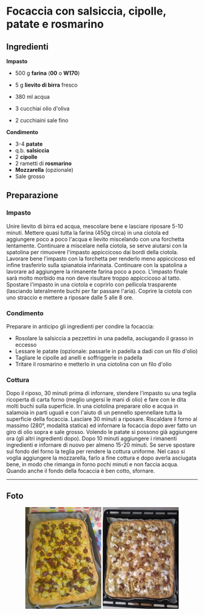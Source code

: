 # Focaccia con salsiccia, cipolle, patate e rosmarino

## Ingredienti

**Impasto**

* 500 g **farina** (**00** o **W170**)

* 5 g **lievito di birra** fresco
* 380 ml acqua
* 3 cucchiai olio d'oliva
* 2 cucchiaini sale fino

**Condimento**

* 3-4 **patate**
* q.b. **salsiccia**
* 2 **cipolle**
* 2 rametti di **rosmarino**
* **Mozzarella** (opzionale)
* Sale grosso

## Preparazione

### Impasto

Unire lievito di birra ed acqua, mescolare bene e lasciare riposare 5-10 minuti.
Mettere quasi tutta la farina (450g circa) in una ciotola ed aggiungere poco a  poco l'acqua e lievito miscelando con una forchetta lentamente.  Continuare a miscelare nella ciotola, se serve aiutarsi con la spatolina per rimuovere l'impasto appiccicoso dai bordi della ciotola.
Lavorare bene l'impasto con la forchetta per renderlo meno appiccicoso ed infine trasferirlo sulla spianatoia infarinata. Continuare con la spatolina a lavorare ad aggiungere la rimanente farina poco a poco. L'impasto finale sarà molto morbido ma non deve risultare troppo appiccicoso al tatto.  Spostare l'impasto in una ciotola e coprirlo con pellicola trasparente  (lasciando lateralmente buchi per far passare l'aria). Coprire la ciotola con uno straccio e mettere a riposare dalle 5 alle 8 ore.

### Condimento

Preparare in anticipo gli ingredienti per condire la focaccia:

* Rosolare la salsiccia a pezzettini in una padella, asciugando il grasso in eccesso
* Lessare le patate (opzionale: passarle in padella a dadi con un filo d'olio)
* Tagliare le cipolle ad anelli e soffriggerle in padella
* Tritare il rosmarino e metterlo in una ciotolina con un filo d'olio

### Cottura

Dopo il riposo, 30 minuti prima di infornare, stendere l'impasto su una teglia ricoperta di carta forno (meglio ungersi le mani di olio) e fare con le dita molti buchi sulla superficie. In una ciotolina preparare olio e acqua in salamoia in parti uguali e con l'aiuto di un pennello spennellare tutta la superficie della focaccia. Lasciare 30 minuti a riposare.
Riscaldare il forno al massimo (280°, modalità statica) ed infornare la focaccia dopo aver fatto un giro di olio sopra e sale grosso.  Volendo le patate si possono già aggiungere ora (gli altri ingredienti  dopo).
Dopo 10 minuti aggiungere i rimanenti ingredienti e infornare di nuovo per almeno 15-20 minuti. Se serve spostare sul fondo del forno la teglia per rendere la cottura uniforme. Nel caso si voglia aggiungere la mozzarella, farlo a fine cottura e dopo averla asciugata bene, in modo che rimanga in forno pochi minuti e non faccia acqua. Quando anche il fondo della focaccia è ben cotto, sfornare.



___

## Foto

<p align="center">
<img src="../img/panificati_focaccia_cicciona_1.jpg" alt="Focaccia cicciona" onclick="window.open(this.src)" width="200"/> <img src="../img/panificati_focaccia_cicciona_2.jpg" alt="Focaccia cicciona" onclick="window.open(this.src)" width="200"/>
</p>